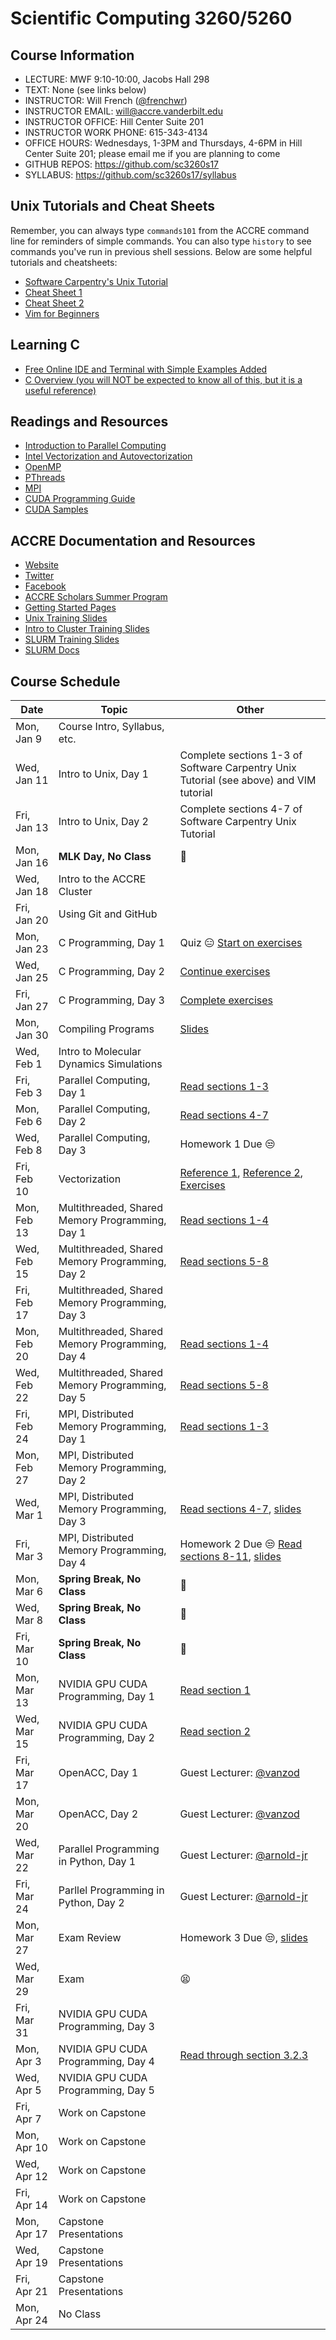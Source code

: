 # Scientific Computing 3260/5260

## Course Information

* LECTURE: MWF 9:10-10:00, Jacobs Hall 298
* TEXT: None (see links below)
* INSTRUCTOR: Will French ([@frenchwr](https://www.github.com/frenchwr)) 
* INSTRUCTOR EMAIL: will@accre.vanderbilt.edu
* INSTRUCTOR OFFICE: Hill Center Suite 201
* INSTRUCTOR WORK PHONE: 615-343-4134
* OFFICE HOURS: Wednesdays, 1-3PM and Thursdays, 4-6PM in Hill Center Suite 201; please email me if you are planning to come
* GITHUB REPOS: <https://github.com/sc3260s17>
* SYLLABUS: <https://github.com/sc3260s17/syllabus>

## Unix Tutorials and Cheat Sheets

Remember, you can always type ```commands101``` from the ACCRE command line for reminders of simple commands. You can also type ```history``` to see commands you've run in previous shell sessions. Below are some helpful tutorials and cheatsheets:

* [Software Carpentry's Unix Tutorial](http://swcarpentry.github.io/shell-novice/)
* [Cheat Sheet 1](http://cheatsheetworld.com/programming/unix-linux-cheat-sheet/)
* [Cheat Sheet 2](http://www.rain.org/~mkummel/unix.html)
* [Vim for Beginners](https://computers.tutsplus.com/tutorials/vim-for-beginners--cms-21118)

## Learning C

* [Free Online IDE and Terminal with Simple Examples Added](https://goo.gl/7IFXQQ)
* [C Overview (you will NOT be expected to know all of this, but it is a useful reference)](https://www.tutorialspoint.com/cprogramming/c_quick_guide.htm)

## Readings and Resources

* [Introduction to Parallel Computing](https://computing.llnl.gov/tutorials/parallel_comp/)
* [Intel Vectorization and Autovectorization](https://d3f8ykwhia686p.cloudfront.net/1live/intel/CompilerAutovectorizationGuide.pdf)
* [OpenMP](https://computing.llnl.gov/tutorials/openMP/)
* [PThreads](https://computing.llnl.gov/tutorials/pthreads/)
* [MPI](https://computing.llnl.gov/tutorials/mpi/)
* [CUDA Programming Guide](http://docs.nvidia.com/cuda/cuda-c-programming-guide/#axzz3RIOMQW00)
* [CUDA Samples](http://docs.nvidia.com/cuda/cuda-samples/#axzz3VXLfSt6h)

## ACCRE Documentation and Resources

* [Website](http://www.accre.vanderbilt.edu/)
* [Twitter](https://twitter.com/ACCREVandy)
* [Facebook](https://www.facebook.com/accrevandy/)
* [ACCRE Scholars Summer Program](http://www.accre.vanderbilt.edu/?page_id=3063)
* [Getting Started Pages](http://www.accre.vanderbilt.edu/?page_id=303)
* [Unix Training Slides](http://www.accre.vanderbilt.edu/wp-content/uploads/2012/03/NewIntroToUnix.pdf)
* [Intro to Cluster Training Slides](http://www.accre.vanderbilt.edu/wp-content/uploads/2012/04/IntroductionToTheCluster2.pdf)
* [SLURM Training Slides](http://www.accre.vanderbilt.edu/wp-content/uploads/2016/08/intro_to_slurm.pdf)
* [SLURM Docs](http://www.accre.vanderbilt.edu/?page_id=2154)

## Course Schedule

**Date** | **Topic** | **Other**
--- | --- | ---
Mon, Jan 9 | Course Intro, Syllabus, etc. | 
Wed, Jan 11 | Intro to Unix, Day 1 | Complete sections 1-3 of Software Carpentry Unix Tutorial (see above) and VIM tutorial
Fri, Jan 13 | Intro to Unix, Day 2 | Complete sections 4-7 of Software Carpentry Unix Tutorial
Mon, Jan 16 | **MLK Day, No Class** | :no_good:
Wed, Jan 18 | Intro to the ACCRE Cluster |
Fri, Jan 20 | Using Git and GitHub |
Mon, Jan 23 | C Programming, Day 1 | Quiz :expressionless: [Start on exercises](https://github.com/sc3260s17/Cprogramming/blob/master/C-Programming-Exercises.pdf)
Wed, Jan 25 | C Programming, Day 2 | [Continue exercises](https://github.com/sc3260s17/Cprogramming/blob/master/C-Programming-Exercises.pdf)
Fri, Jan 27 | C Programming, Day 3 | [Complete exercises](https://github.com/sc3260s17/Cprogramming/blob/master/C-Programming-Exercises.pdf)
Mon, Jan 30 | Compiling Programs | [Slides](http://www.accre.vanderbilt.edu/wp-content/uploads/2017/01/compiling_programs.pdf)
Wed, Feb 1 | Intro to Molecular Dynamics Simulations |
Fri, Feb 3 | Parallel Computing, Day 1 | [Read sections 1-3](https://computing.llnl.gov/tutorials/parallel_comp/)
Mon, Feb 6 | Parallel Computing, Day 2 | [Read sections 4-7](https://computing.llnl.gov/tutorials/parallel_comp/)
Wed, Feb 8 | Parallel Computing, Day 3 | Homework 1 Due :unamused:
Fri, Feb 10 | Vectorization | [Reference 1](http://www.insideloop.io/blog/2014/10/14/arrays-part-iii-vectorization/), [Reference 2](https://d3f8ykwhia686p.cloudfront.net/1live/intel/CompilerAutovectorizationGuide.pdf), [Exercises](https://github.com/sc3260s17/vectorization)
Mon, Feb 13 | Multithreaded, Shared Memory Programming, Day 1 | [Read sections 1-4](https://computing.llnl.gov/tutorials/openMP/)
Wed, Feb 15 | Multithreaded, Shared Memory Programming, Day 2 | [Read sections 5-8](https://computing.llnl.gov/tutorials/openMP/)
Fri, Feb 17 | Multithreaded, Shared Memory Programming, Day 3 |
Mon, Feb 20 | Multithreaded, Shared Memory Programming, Day 4 | [Read sections 1-4](https://computing.llnl.gov/tutorials/pthreads/)
Wed, Feb 22 | Multithreaded, Shared Memory Programming, Day 5 | [Read sections 5-8](https://computing.llnl.gov/tutorials/pthreads/)
Fri, Feb 24 | MPI, Distributed Memory Programming, Day 1 | [Read sections 1-3](https://computing.llnl.gov/tutorials/mpi/)
Mon, Feb 27 | MPI, Distributed Memory Programming, Day 2 |
Wed, Mar 1 | MPI, Distributed Memory Programming, Day 3 | [Read sections 4-7](https://computing.llnl.gov/tutorials/mpi/), [slides](http://www.accre.vanderbilt.edu/wp-content/uploads/2014/12/mpi_02.pdf)
Fri, Mar 3 | MPI, Distributed Memory Programming, Day 4 | Homework 2 Due :unamused: [Read sections 8-11](https://computing.llnl.gov/tutorials/mpi/), [slides](http://www.accre.vanderbilt.edu/wp-content/uploads/2014/12/mpi_03.pdf)
Mon, Mar 6 | **Spring Break, No Class**  | :no_good:
Wed, Mar 8 | **Spring Break, No Class** | :no_good:
Fri, Mar 10 | **Spring Break, No Class** | :no_good:
Mon, Mar 13 | NVIDIA GPU CUDA Programming, Day 1 | [Read section 1](http://docs.nvidia.com/cuda/cuda-c-programming-guide/#axzz3RIOMQW00)
Wed, Mar 15 | NVIDIA GPU CUDA Programming, Day 2 | [Read section 2](http://docs.nvidia.com/cuda/cuda-c-programming-guide/#axzz3RIOMQW00)
Fri, Mar 17 | OpenACC, Day 1 | Guest Lecturer: [@vanzod](https://www.github.com/vanzod)
Mon, Mar 20 | OpenACC, Day 2 | Guest Lecturer: [@vanzod](https://www.github.com/vanzod)
Wed, Mar 22 | Parallel Programming in Python, Day 1 | Guest Lecturer: [@arnold-jr](https://www.github.com/arnold-jr)
Fri, Mar 24 | Parllel Programming in Python, Day 2 | Guest Lecturer: [@arnold-jr](https://www.github.com/arnold-jr)
Mon, Mar 27 | Exam Review | Homework 3 Due :unamused:, [slides](http://www.accre.vanderbilt.edu/wp-content/uploads/2017/03/Exam_Review.pdf)
Wed, Mar 29 | Exam | :tired_face:
Fri, Mar 31 | NVIDIA GPU CUDA Programming, Day 3 |
Mon, Apr 3 | NVIDIA GPU CUDA Programming, Day 4 | [Read through section 3.2.3](http://docs.nvidia.com/cuda/cuda-c-programming-guide/#axzz3RIOMQW00)
Wed, Apr 5 | NVIDIA GPU CUDA Programming, Day 5 |
Fri, Apr 7 | Work on Capstone |
Mon, Apr 10 | Work on Capstone |
Wed, Apr 12 | Work on Capstone |
Fri, Apr 14 | Work on Capstone |
Mon, Apr 17 | Capstone Presentations |
Wed, Apr 19 | Capstone Presentations |
Fri, Apr 21 | Capstone Presentations |
Mon, Apr 24 | No Class |
